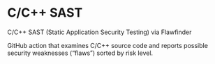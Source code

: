 # C/C++ SAST
C/C++ SAST (Static Application Security Testing) via Flawfinder

GitHub action that examines C/C++ source code and reports possible security weaknesses (“flaws”) sorted by risk level.


